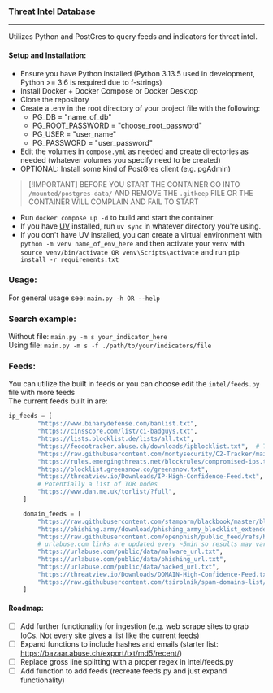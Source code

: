 ### Threat Intel Database  
---  

Utilizes Python and PostGres to query feeds and indicators for threat intel.  

#### Setup and Installation:  
- Ensure you have Python installed (Python 3.13.5 used in development, Python >= 3.6 is required due to f-strings)  
- Install Docker + Docker Compose or Docker Desktop  
- Clone the repository  
- Create a .env in the root directory of your project file with the following:  
  - PG_DB = "name_of_db"
  - PG_ROOT_PASSWORD = "choose_root_password"
  - PG_USER = "user_name"
  - PG_PASSWORD = "user_password"  
- Edit the volumes in ```compose.yml``` as needed and create directories as needed (whatever volumes you specify need to be created)  
- OPTIONAL: Install some kind of PostGres client (e.g. pgAdmin)  
> [!IMPORTANT] BEFORE YOU START THE CONTAINER 
> GO INTO ```/mounted/postgres-data/``` AND REMOVE THE ```.gitkeep``` FILE OR THE CONTAINER WILL COMPLAIN AND FAIL TO START  
- Run ```docker compose up -d``` to build and start the container  
- If you have [UV](https://docs.astral.sh/uv/guides/install-python/) installed, run ```uv sync``` in whatever directory you're using.  
- If you don't have UV installed, you can create a virtual environment with ```python -m venv name_of_env_here``` and then activate your venv with ```source venv/bin/activate OR venv\Scripts\activate``` and run ```pip install -r requirements.txt```

### Usage:  
For general usage see: ```main.py -h OR --help```  

### Search example:  
Without file: ```main.py -m s your_indicator_here```  
Using file: ```main.py -m s -f ./path/to/your/indicators/file ```  

### Feeds:  
You can utilize the built in feeds or you can choose edit the ```intel/feeds.py``` file with more feeds  
The current feeds built in are:  
```python
ip_feeds = [
        "https://www.binarydefense.com/banlist.txt",
        "https://cinsscore.com/list/ci-badguys.txt",
        "https://lists.blocklist.de/lists/all.txt",
        "https://feodotracker.abuse.ch/downloads/ipblocklist.txt",  # This one is hit or miss. It updates (seemingly) in real time so it may not be consistent
        "https://raw.githubusercontent.com/montysecurity/C2-Tracker/main/data/all.txt",
        "https://rules.emergingthreats.net/blockrules/compromised-ips.txt",
        "https://blocklist.greensnow.co/greensnow.txt",
        "https://threatview.io/Downloads/IP-High-Confidence-Feed.txt",
        # Potentially a list of TOR nodes
        "https://www.dan.me.uk/torlist/?full",
    ]

    domain_feeds = [
        "https://raw.githubusercontent.com/stamparm/blackbook/master/blackbook.txt",
        "https://phishing.army/download/phishing_army_blocklist_extended.txt",
        "https://raw.githubusercontent.com/openphish/public_feed/refs/heads/main/feed.txt",
        # urlabuse.com links are updated every ~5min so results may vary
        "https://urlabuse.com/public/data/malware_url.txt",
        "https://urlabuse.com/public/data/phishing_url.txt",
        "https://urlabuse.com/public/data/hacked_url.txt",
        "https://threatview.io/Downloads/DOMAIN-High-Confidence-Feed.txt",
        "https://raw.githubusercontent.com/tsirolnik/spam-domains-list/master/spamdomains.txt",
    ]
``` 

#### Roadmap:  
  - [ ] Add further functionality for ingestion (e.g. web scrape sites to grab IoCs. Not every site gives a list like the current feeds)
  - [ ] Expand functions to include hashes and emails (starter list: https://bazaar.abuse.ch/export/txt/md5/recent/)
  - [ ] Replace gross line splitting with a proper regex in intel/feeds.py
  - [ ] Add function to add feeds (recreate feeds.py and just expand functionality)